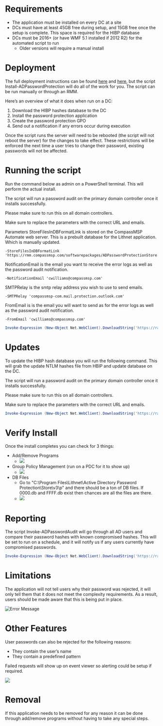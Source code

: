 # Requirements

- The application must be installed on every DC at a site
- DCs must have at least 45GB free during setup, and 15GB free once the setup is complete. This space is required for the HIBP database
- DCs must be 2016+ (or have WMF 5.1 installed if 2012 R2) for the automated script to run
  - Older versions will require a manual install

# Deployment
The full deployment instructions can be found [here](https://blog.lithnet.io/2019/01/lppad-1.html) and [here](https://github.com/lithnet/ad-password-protection), but the script Install-ADPasswordProtection will do all of the work for you. The script can be run manually or through an RMM.

Here’s an overview of what it does when run on a DC:
1. Download the HIBP hashes database to the DC
2. Install the password protection application
3. Create the password protection GPO
4. Send out a notification if any errors occur during execution

Once the script runs the server will need to be rebooted (the script will not reboot the server) for the changes to take effect. These restrictions will be enforced the next time a user tries to change their password, existing passwords will not be affected.

# Running the script

Run the command below as admin on a PowerShell terminal. This will perform the actual install. 

The script will run a password audit on the primary domain controller once it installs successfully.

Please make sure to run this on all domain controllers.

Make sure to replace the parameters with the correct URL and emails.

Parameters
  StoreFilesInDBFormatLink is stored on the CompassMSP Automate web server. This is a prebuilt database for the Lithnet application. Which is manually updated.

    -StoreFilesInDBFormatLink 'https://rmm.compassmsp.com/softwarepackages/ADPasswordProtectionStore.zip'

  NotificationEmail is the email you want to receive the error logs as well as the password audit notification.

    -NotificationEmail 'cwilliams@compassmsp.com'

  SMTPRelay is the smtp relay address you wish to use to send emails.

    -SMTPRelay 'compassmsp-com.mail.protection.outlook.com'

  FromEmail is is the email you will want to send as for the error logs as well as the password audit notification. 
  
    -FromEmail 'cwilliams@compassmsp.com'

````powershell
Invoke-Expression (New-Object Net.WebClient).DownloadString('https://raw.githubusercontent.com/CompassMSP/PublicScripts/master/ActiveDirectory/ADPasswordProtection/Install-ADPasswordProtection.ps1'); Install-ADPasswordProtection -StoreFilesInDBFormatLink '<zipFileURL>' -NotificationEmail '<email>' -SMTPRelay '<smtpServer>' -FromEmail '<fromEmail>'
````

# Updates
To update the HIBP hash database you will run the following command. This will grab the update NTLM hashes file from HBIP and update database on the DC.

The script will run a password audit on the primary domain controller once it installs successfully.

Please make sure to run this on all domain controllers.

Make sure to replace the parameters with the correct URL and emails.

````powershell
Invoke-Expression (New-Object Net.WebClient).DownloadString('https://raw.githubusercontent.com/CompassMSP/PublicScripts/master/ActiveDirectory/ADPasswordProtection/Update-ADPasswordProtection.ps1'); Update-ADPasswordProtection -NotificationEmail '<email>' -SMTPRelay '<smtpServer>' -FromEmail '<fromEmail>'
````

# Verify Install
Once the install completes you can check for 3 things:

- Add/Remove Programs
  - ![](https://i.imgur.com/KcobD6H.png)
- Group Policy Management (run on a PDC for it to show up)
  - ![](https://i.imgur.com/IgMRMk6.png)
- DB Files
  - Go to "C:\Program Files\Lithnet\Active Directory Password Protection\Store\v3\p" and there should be a ton of DB files. If 0000.db and FFFF.db exist then chances are all the files are there.
  - ![](https://i.imgur.com/3hJMbKy.png)

# Reporting
The script Invoke-ADPasswordAudit will go through all AD users and compare their password hashes with known compromised hashes. This will be set to run on a schedule, and it will notify us if any users currently have compromised passwords.

````powershell
Invoke-Expression (New-Object Net.WebClient).DownloadString('https://raw.githubusercontent.com/CompassMSP/PublicScripts/master/ActiveDirectory/ADPasswordProtection/Invoke-ADPasswordAudit.ps1'); Invoke-ADPasswordAudit -NotificationEmail '<email>' -SMTPRelay '<smtpServer>' -FromEmail '<fromEmail>'
````

# Limitations
The application will not tell users why their password was rejected, it will only tell them that it does not meet the complexity requirements. As a result, users should be made aware that this is being put in place.

![Error Message](https://i.imgur.com/a0nIGtR.png)

# Other Features
User passwords can also be rejected for the following reasons:
- They contain the user’s name
- They contain a predefined pattern

Failed requests will show up on event viewer so alerting could be setup if required.

![](https://i.imgur.com/DmwpoFn.png)

# Removal
If this application needs to be removed for any reason it can be done through add/remove programs without having to take any special steps.
